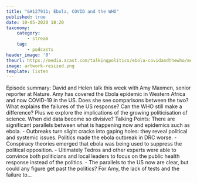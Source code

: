 ```yaml
---
title: "&#127911; Ebola, COVID and the WHO"
published: true
date: 10-05-2020 18:20
taxonomy:
    category:
        - stream
    tag:
        - podcasts
header_image: '0'
theurl: https://media.acast.com/talkingpolitics/ebola-covidandthewho/media.mp3
image: artwork-resized.png
template: listen
--- 
```

Episode summary: David and Helen talk this week with Amy Maxmen, senior reporter at Nature. Amy has covered the Ebola epidemic in Western Africa and now COVID-19 in the US. Does she see comparisons between the two? What explains the failures of the US response? Can the WHO still make a difference? Plus we explore the implications of the growing politicisation of science. When did data become so divisive? Talking Points: There are significant parallels between what is happening now and epidemics such as ebola. - Outbreaks turn slight cracks into gaping holes: they reveal political and systemic issues. Politics made the ebola outbreak in DRC worse. - Conspiracy theories emerged that ebola was being used to suppress the political opposition. - Ultimately Tedros and other experts were able to convince both politicians and local leaders to focus on the public health response instead of the politics. - The parallels to the US now are clear, but could any figure get past the politics? For Amy, the lack of tests and the failure to…
